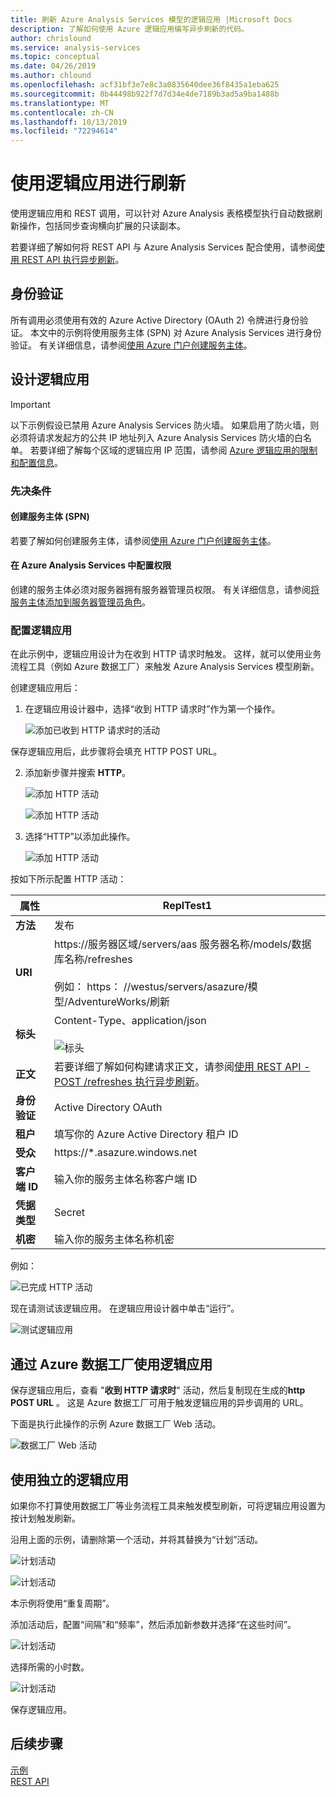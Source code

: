 ```yaml
---
title: 刷新 Azure Analysis Services 模型的逻辑应用 |Microsoft Docs
description: 了解如何使用 Azure 逻辑应用编写异步刷新的代码。
author: chrislound
ms.service: analysis-services
ms.topic: conceptual
ms.date: 04/26/2019
ms.author: chlound
ms.openlocfilehash: acf31bf3e7e8c3a0835640dee36f8435a1eba625
ms.sourcegitcommit: 8b44498b922f7d7d34e4de7189b3ad5a9ba1488b
ms.translationtype: MT
ms.contentlocale: zh-CN
ms.lasthandoff: 10/13/2019
ms.locfileid: "72294614"
---
```

# <a name="refresh-with-logic-apps"></a>使用逻辑应用进行刷新

使用逻辑应用和 REST 调用，可以针对 Azure Analysis 表格模型执行自动数据刷新操作，包括同步查询横向扩展的只读副本。

若要详细了解如何将 REST API 与 Azure Analysis Services 配合使用，请参阅[使用 REST API 执行异步刷新](analysis-services-async-refresh.md)。

## <a name="authentication"></a>身份验证

所有调用必须使用有效的 Azure Active Directory (OAuth 2) 令牌进行身份验证。  本文中的示例将使用服务主体 (SPN) 对 Azure Analysis Services 进行身份验证。 有关详细信息，请参阅[使用 Azure 门户创建服务主体](../active-directory/develop/howto-create-service-principal-portal.md)。

## <a name="design-the-logic-app"></a>设计逻辑应用

> [!IMPORTANT]
> 以下示例假设已禁用 Azure Analysis Services 防火墙。  如果启用了防火墙，则必须将请求发起方的公共 IP 地址列入 Azure Analysis Services 防火墙的白名单。 若要详细了解每个区域的逻辑应用 IP 范围，请参阅 [Azure 逻辑应用的限制和配置信息](../logic-apps/logic-apps-limits-and-config.md#firewall-configuration-ip-addresses)。

### <a name="prerequisites"></a>先决条件

#### <a name="create-a-service-principal-spn"></a>创建服务主体 (SPN)

若要了解如何创建服务主体，请参阅[使用 Azure 门户创建服务主体](../active-directory/develop/howto-create-service-principal-portal.md)。

#### <a name="configure-permissions-in-azure-analysis-services"></a>在 Azure Analysis Services 中配置权限
 
创建的服务主体必须对服务器拥有服务器管理员权限。 有关详细信息，请参阅[将服务主体添加到服务器管理员角色](analysis-services-addservprinc-admins.md)。

### <a name="configure-the-logic-app"></a>配置逻辑应用

在此示例中，逻辑应用设计为在收到 HTTP 请求时触发。 这样，就可以使用业务流程工具（例如 Azure 数据工厂）来触发 Azure Analysis Services 模型刷新。

创建逻辑应用后：

1. 在逻辑应用设计器中，选择“收到 HTTP 请求时”作为第一个操作。

   ![添加已收到 HTTP 请求时的活动](./media/analysis-services-async-refresh-logic-app/1.png)

保存逻辑应用后，此步骤将会填充 HTTP POST URL。

2. 添加新步骤并搜索 **HTTP**。  

   ![添加 HTTP 活动](./media/analysis-services-async-refresh-logic-app/9.png)

   ![添加 HTTP 活动](./media/analysis-services-async-refresh-logic-app/10.png)

3. 选择“HTTP”以添加此操作。

   ![添加 HTTP 活动](./media/analysis-services-async-refresh-logic-app/2.png)

按如下所示配置 HTTP 活动：

|属性  |ReplTest1  |
|---------|---------|
|**方法**     |发布         |
|**URI**     | https://服务器区域/servers/aas 服务器名称/models/数据库名称/refreshes <br /> <br /> 例如： https： \//westus/servers/asazure/模型/AdventureWorks/刷新|
|**标头**     |   Content-Type、application/json <br /> <br />  ![标头](./media/analysis-services-async-refresh-logic-app/6.png)    |
|**正文**     |   若要详细了解如何构建请求正文，请参阅[使用 REST API - POST /refreshes 执行异步刷新](analysis-services-async-refresh.md#post-refreshes)。 |
|**身份验证**     |Active Directory OAuth         |
|**租户**     |填写你的 Azure Active Directory 租户 ID         |
|**受众**     |https://*.asazure.windows.net         |
|**客户端 ID**     |输入你的服务主体名称客户端 ID         |
|**凭据类型**     |Secret         |
|**机密**     |输入你的服务主体名称机密         |

例如：

![已完成 HTTP 活动](./media/analysis-services-async-refresh-logic-app/7.png)

现在请测试该逻辑应用。  在逻辑应用设计器中单击“运行”。

![测试逻辑应用](./media/analysis-services-async-refresh-logic-app/8.png)

## <a name="consume-the-logic-app-with-azure-data-factory"></a>通过 Azure 数据工厂使用逻辑应用

保存逻辑应用后，查看 "**收到 HTTP 请求时**" 活动，然后复制现在生成的**http POST URL** 。  这是 Azure 数据工厂可用于触发逻辑应用的异步调用的 URL。

下面是执行此操作的示例 Azure 数据工厂 Web 活动。

![数据工厂 Web 活动](./media/analysis-services-async-refresh-logic-app/11.png)

## <a name="use-a-self-contained-logic-app"></a>使用独立的逻辑应用

如果你不打算使用数据工厂等业务流程工具来触发模型刷新，可将逻辑应用设置为按计划触发刷新。

沿用上面的示例，请删除第一个活动，并将其替换为“计划”活动。

![计划活动](./media/analysis-services-async-refresh-logic-app/12.png)

![计划活动](./media/analysis-services-async-refresh-logic-app/13.png)

本示例将使用“重复周期”。

添加活动后，配置“间隔”和“频率”，然后添加新参数并选择“在这些时间”。

![计划活动](./media/analysis-services-async-refresh-logic-app/16.png)

选择所需的小时数。

![计划活动](./media/analysis-services-async-refresh-logic-app/15.png)

保存逻辑应用。

## <a name="next-steps"></a>后续步骤

[示例](analysis-services-samples.md)  
[REST API](https://docs.microsoft.com/rest/api/analysisservices/servers)
